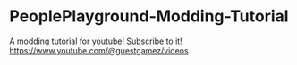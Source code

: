 # PeoplePlayground-Modding-Tutorial
A modding tutorial for youtube! Subscribe to it! https://www.youtube.com/@guestgamez/videos
